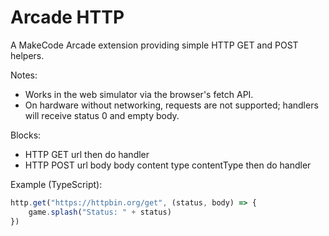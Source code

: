 # Arcade HTTP

A MakeCode Arcade extension providing simple HTTP GET and POST helpers.

Notes:
- Works in the web simulator via the browser's fetch API.
- On hardware without networking, requests are not supported; handlers will receive status 0 and empty body.

Blocks:
- HTTP GET url then do handler
- HTTP POST url body body content type contentType then do handler

Example (TypeScript):

```ts
http.get("https://httpbin.org/get", (status, body) => {
    game.splash("Status: " + status)
})
```
